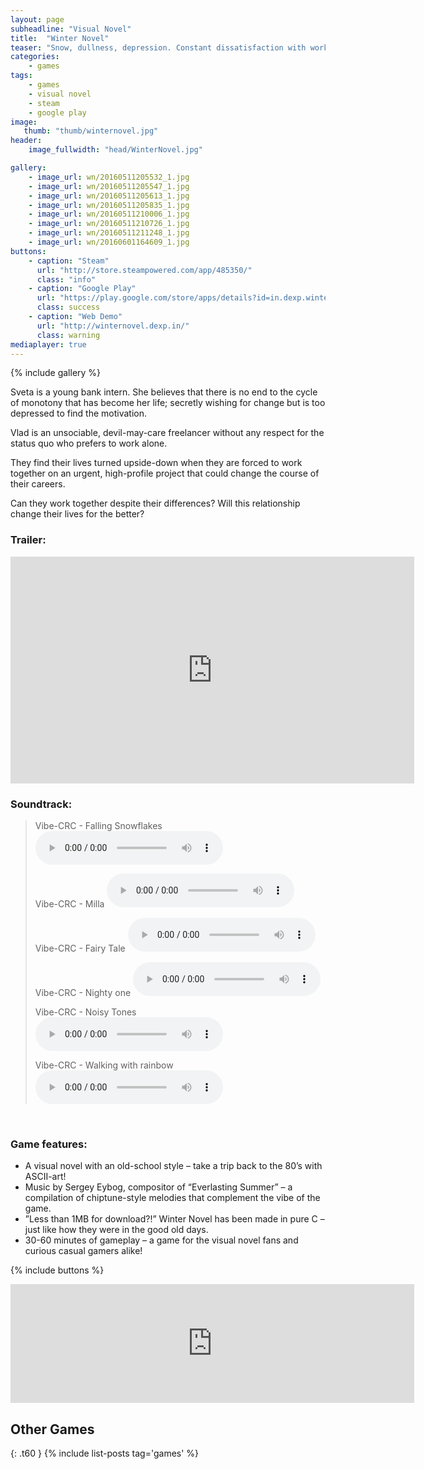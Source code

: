 ```yaml
---
layout: page
subheadline: "Visual Novel"
title:  "Winter Novel"
teaser: "Snow, dullness, depression. Constant dissatisfaction with work and superiors and feeling like there is no escape. Is this what life will always be? Perhaps… but I can always hope for change to be just around the corner!…"
categories:
    - games
tags:
    - games
    - visual novel
    - steam
    - google play
image:
   thumb: "thumb/winternovel.jpg"
header:
    image_fullwidth: "head/WinterNovel.jpg"

gallery:
    - image_url: wn/20160511205532_1.jpg
    - image_url: wn/20160511205547_1.jpg
    - image_url: wn/20160511205613_1.jpg
    - image_url: wn/20160511205835_1.jpg
    - image_url: wn/20160511210006_1.jpg
    - image_url: wn/20160511210726_1.jpg
    - image_url: wn/20160511211248_1.jpg
    - image_url: wn/20160601164609_1.jpg
buttons:
    - caption: "Steam"
      url: "http://store.steampowered.com/app/485350/"
      class: "info"
    - caption: "Google Play"
      url: "https://play.google.com/store/apps/details?id=in.dexp.winternovel_demo"
      class: success
    - caption: "Web Demo"
      url: "http://winternovel.dexp.in/"
      class: warning
mediaplayer: true
---
```


{% include gallery %}

Sveta is a young bank intern. She believes that there is no end to the cycle of monotony that has become her life; secretly wishing for change but is too depressed to find the motivation.

Vlad is an unsociable, devil-may-care freelancer without any respect for the status quo who prefers to work alone.

They find their lives turned upside-down when they are forced to work together on an urgent, high-profile project that could change the course of their careers.

Can they work together despite their differences? Will this relationship change their lives for the better?


### Trailer:

<iframe width="646" height="363" src="https://www.youtube.com/embed/RIe9wl6gVyM" frameborder="0" allowfullscreen></iframe>

### Soundtrack:

<blockquote>
Vibe-CRC - Falling Snowflakes
<audio src="{{ site.url }}/music/wn/FallingSnowflakes.mp3" type="audio/mp3" controls="controls"></audio>

Vibe-CRC - Milla
<audio src="{{ site.url }}/music/wn/Milla.mp3" type="audio/mp3" controls="controls"></audio>

Vibe-CRC - Fairy Tale
<audio src="{{ site.url }}/music/wn/FairyTale.mp3" type="audio/mp3" controls="controls"></audio>

Vibe-CRC - Nighty one
<audio src="{{ site.url }}/music/wn/NightyOne.mp3" type="audio/mp3" controls="controls"></audio>

Vibe-CRC - Noisy Tones
<audio src="{{ site.url }}/music/wn/NoisyTones.mp3" type="audio/mp3" controls="controls"></audio>

Vibe-CRC - Walking with rainbow
<audio src="{{ site.url }}/music/wn/WalkingWithRainbow.mp3" type="audio/mp3" controls="controls"></audio>
</blockquote>

&nbsp;

### Game features:

- A visual novel with an old-school style – take a trip back to the 80’s with ASCII-art!
- Music by Sergey Eybog, compositor of “Everlasting Summer” – a compilation of chiptune-style melodies that complement the vibe of the game.
- ”Less than 1MB for download?!” Winter Novel has been made in pure C – just like how they were in the good old days.
- 30-60 minutes of gameplay – a game for the visual novel fans and curious casual gamers alike!

{% include buttons %}

<iframe src="https://store.steampowered.com/widget/485350/" frameborder="0" width="646" height="190"></iframe>

## Other Games
{: .t60 }
{% include list-posts tag='games' %}
